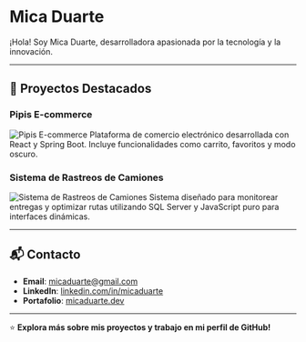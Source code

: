 # Mica Duarte

¡Hola! Soy Mica Duarte, desarrolladora apasionada por la tecnología y la innovación.

---

## 🌟 Proyectos Destacados

### Pipis E-commerce
![Pipis E-commerce](https://via.placeholder.com/1100x400)
Plataforma de comercio electrónico desarrollada con React y Spring Boot. Incluye funcionalidades como carrito, favoritos y modo oscuro.

### Sistema de Rastreos de Camiones
![Sistema de Rastreos de Camiones](https://via.placeholder.com/1100x400)
Sistema diseñado para monitorear entregas y optimizar rutas utilizando SQL Server y JavaScript puro para interfaces dinámicas.

---

## 📬 Contacto

- **Email**: [micaduarte@gmail.com](mailto:micaduarte@gmail.com)
- **LinkedIn**: [linkedin.com/in/micaduarte](https://www.linkedin.com/in/micaduarte)
- **Portafolio**: [micaduarte.dev](https://micaduarte.dev)

---

⭐️ **Explora más sobre mis proyectos y trabajo en mi perfil de GitHub!**
